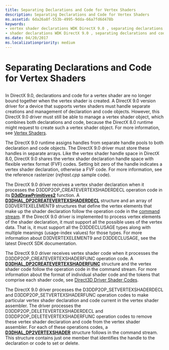 ```yaml
---
title: Separating Declarations and Code for Vertex Shaders
description: Separating Declarations and Code for Vertex Shaders
ms.assetid: 6da26a8f-553b-4995-9dda-66a7fd6d478b
keywords:
- vertex shader declarations WDK DirectX 9.0 , separating declarations and code
- shader declarations WDK DirectX 9.0 , separating declarations and code
ms.date: 04/20/2017
ms.localizationpriority: medium
---
```


# Separating Declarations and Code for Vertex Shaders


## <span id="ddk_separating_declarations_and_code_for_vertex_shaders_gg"></span><span id="DDK_SEPARATING_DECLARATIONS_AND_CODE_FOR_VERTEX_SHADERS_GG"></span>


In DirectX 9.0, declarations and code for a vertex shader are no longer bound together when the vertex shader is created. A DirectX 9.0 version driver for a device that supports vertex shaders must handle separate creations and management of declaration and code objects. However, this DirectX 9.0 driver must still be able to manage a vertex shader object, which combines both declarations and code, because the DirectX 8.0 runtime might request to create such a vertex shader object. For more information, see [Vertex Shaders](vertex-shaders.md).

The DirectX 9.0 runtime assigns handles from separate handle pools to both declaration and code objects. The DirectX 9.0 driver must store these handles in separate arrays. Like the vertex shader handle space in DirectX 8.0, DirectX 9.0 shares the vertex shader declaration handle space with flexible vertex format (FVF) codes. Setting bit zero of the handle indicates a vertex shader declaration, otherwise a FVF code. For more information, see the reference rasterizer (*refrast.cpp* sample code).

The DirectX 9.0 driver receives a vertex shader declaration when it processes the D3DDP2OP\_CREATEVERTEXSHADERDECL operation code in its [**D3dDrawPrimitives2**](https://docs.microsoft.com/windows-hardware/drivers/ddi/content/d3dhal/nc-d3dhal-lpd3dhal_drawprimitives2cb) function. A [**D3DHAL\_DP2CREATEVERTEXSHADERDECL**](https://docs.microsoft.com/windows-hardware/drivers/ddi/content/d3dhal/ns-d3dhal-_d3dhal_dp2createvertexshaderdecl) structure and an array of D3DVERTEXELEMENT9 structures that define the vertex elements that make up the shader declaration follow the operation code in the [command stream](command-stream.md). If the DirectX 9.0 driver is implemented to process vertex elements of the shader declaration, it must support all the possible uses of the vertex data. That is, it must support all the D3DDECLUSAGE types along with multiple meanings (usage-index values) for those types. For more information about D3DVERTEXELEMENT9 and D3DDECLUSAGE, see the latest DirectX SDK documentation.

The DirectX 9.0 driver receives vertex shader code when it processes the D3DDP2OP\_CREATEVERTEXSHADERFUNC operation code. A [**D3DHAL\_DP2CREATEVERTEXSHADERFUNC**](https://docs.microsoft.com/windows-hardware/drivers/ddi/content/d3dhal/ns-d3dhal-_d3dhal_dp2createvertexshaderfunc) structure and the vertex shader code follow the operation code in the command stream. For more information about the format of individual shader code and the tokens that comprise each shader code, see [Direct3D Driver Shader Codes](https://docs.microsoft.com/windows-hardware/drivers/ddi/content/index).

The DirectX 9.0 driver processes the D3DDP2OP\_SETVERTEXSHADERDECL and D3DDP2OP\_SETVERTEXSHADERFUNC operation codes to make particular vertex shader declaration and code current in the vertex shader assembler. The driver processes the D3DDP2OP\_DELETEVERTEXSHADERDECL and D3DDP2OP\_DELETEVERTEXSHADERFUNC operation codes to remove these vertex shader declaration and code from the vertex shader assembler. For each of these operations codes, a [**D3DHAL\_DP2VERTEXSHADER**](https://docs.microsoft.com/windows-hardware/drivers/ddi/content/d3dhal/ns-d3dhal-_d3dhal_dp2vertexshader) structure follows in the command stream. This structure contains just one member that identifies the handle to the declaration or code to set or delete.

 

 





